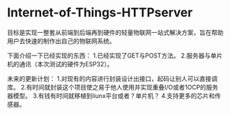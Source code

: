 # Internet-of-Things-HTTPserver
目标是实现一整套从前端到后端再到硬件的轻量物联网一站式解决方案，旨在帮助用户去快速的制作出自己的物联网系统。

下面介绍一下已经实现的东西：
1.已经实现了GET与POST方法。
2.服务器与单片机的通讯（本次测试的硬件为ESP32）。

未来的更新计划：
1.对现有的内容进行封装设计出接口，起码让别人可以直接调库。
2.有时间就封装这个项目使之易于他人使用并实现重叠I/O或者1OCP的服务器模型。
3.有钱有时间就移植到liunx平台或者？单片机？
4.支持更多的芯片和传感器。
